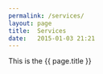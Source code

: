 ```yaml
---
permalink: /services/
layout: page
title:  Services
date:   2015-01-03 21:21
---
```


This is the {{ page.title }}
